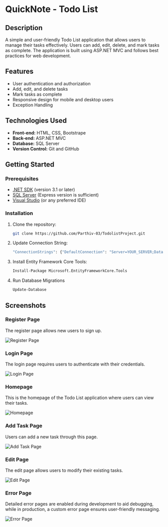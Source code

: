 # QuickNote - Todo List 

## Description
A simple and user-friendly Todo List application that allows users to manage their tasks effectively. Users can add, edit, delete, and mark tasks as complete. The application is built using ASP.NET MVC and follows best practices for web development.

## Features
- User authentication and authorization
- Add, edit, and delete tasks
- Mark tasks as complete
- Responsive design for mobile and desktop users
- Exception Handling

## Technologies Used
- **Front-end:** HTML, CSS, Bootstrape
- **Back-end:** ASP.NET MVC
- **Database:** SQL Server
- **Version Control:** Git and GitHub

## Getting Started

### Prerequisites
- [.NET SDK](https://dotnet.microsoft.com/download) (version 3.1 or later)
- [SQL Server](https://www.microsoft.com/en-us/sql-server/sql-server-downloads) (Express version is sufficient)
- [Visual Studio](https://visualstudio.microsoft.com/) (or any preferred IDE)

### Installation
1. Clone the repository:
   ```bash
   git clone https://github.com/Parthiv-03/TodolistProject.git
2. Update Connection String:
   ```bash
   "ConnectionStrings": {"DefaultConnection": "Server=YOUR_SERVER;Database=YOUR_DATABASE;User Id=YOUR_USERNAME;Password=YOUR_PASSWORD;"}
4. Install Entity Framework Core Tools:
   ```bash
   Install-Package Microsoft.EntityFrameworkCore.Tools
6. Run Database Migrations
   ```bash
   Update-Database

## Screenshots


### Register Page
The register page allows new users to sign up.

![Register Page](screenshots/RegisterPage.png)

### Login Page
The login page requires users to authenticate with their credentials.

![Login Page](screenshots/LoginPage.png)

### Homepage
This is the homepage of the Todo List application where users can view their tasks.

![Homepage](screenshots/HomePage.png)

### Add Task Page
Users can add a new task through this page.

![Add Task Page](screenshots/AddTask.png)

### Edit Page
The edit page allows users to modify their existing tasks.

![Edit Page](screenshots/EditPage.png)

### Error Page
Detailed error pages are enabled during development to aid debugging, while in production, a custom error page ensures user-friendly messaging.

![Error Page](screenshots/ErrorPage.png)


